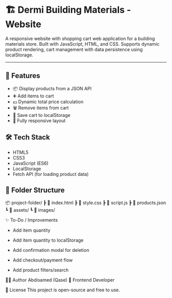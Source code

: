 # 🏗️ Dermi Building Materials - Website

A responsive website with shopping cart web application for a building materials store. Built with JavaScript, HTML, and CSS. Supports dynamic product rendering, cart management with data persistence using localStorage.

---

## 🚀 Features

- 📦 Display products from a JSON API
- ➕ Add items to cart
- 💵 Dynamic total price calculation
- 🗑️ Remove items from cart
- 💾 Save cart to localStorage
- 📱 Fully responsive layout


## 🛠️ Tech Stack

- HTML5
- CSS3
- JavaScript (ES6)
- LocalStorage
- Fetch API (for loading product data)


## 📁 Folder Structure

📦 project-folder/
┣ 📜 index.html
┣ 📜 style.css
┣ 📜 script.js
┣ 📜 products.json
┗ 📁 assets/
┗ 📁 images/


✨ To-Do / Improvements

- Add item quantity

- Add item quantity to localStorage

- Add confirmation modal for deletion

- Add checkout/payment flow

- Add product filters/search



🧑‍💻 Author
    Abdisamed (Qase)
💼 Frontend Developer 

📃 License
This project is open-source and free to use.